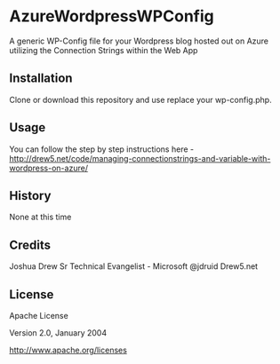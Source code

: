 # AzureWordpressWPConfig

A generic WP-Config file for your Wordpress blog hosted out on Azure utilizing the Connection Strings within the Web App

## Installation

Clone or download this repository and use replace your wp-config.php.

## Usage

You can follow the step by step instructions here - http://drew5.net/code/managing-connectionstrings-and-variable-with-wordpress-on-azure/

## History

None at this time

## Credits

Joshua Drew
Sr Technical Evangelist - Microsoft
@jdruid
Drew5.net

## License

Apache License 

Version 2.0, January 2004 

http://www.apache.org/licenses
